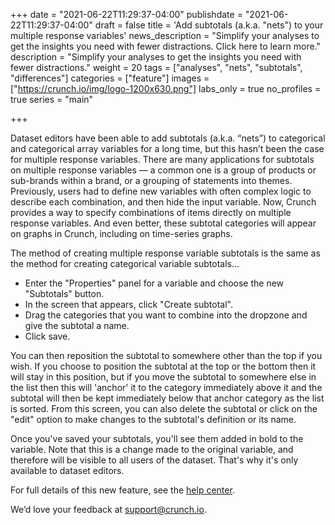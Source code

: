 +++
date = "2021-06-22T11:29:37-04:00"
publishdate = "2021-06-22T11:29:37-04:00"
draft = false
title = 'Add subtotals (a.k.a. "nets") to your multiple response variables'
news_description = "Simplify your analyses to get the insights you need with fewer distractions. Click here to learn more."
description = "Simplify your analyses to get the insights you need with fewer distractions."
weight = 20
tags = ["analyses", "nets", "subtotals", "differences"]
categories = ["feature"]
images = ["https://crunch.io/img/logo-1200x630.png"]
labs_only = true
no_profiles = true
series = "main"

+++

Dataset editors have been able to add subtotals (a.k.a. “nets”) to categorical and categorical array variables for a long time, but this hasn’t been the case for multiple response variables. There are many applications for subtotals on multiple response variables — a common one is a group of products or sub-brands within a brand, or a grouping of statements into themes. Previously, users had to define new variables with often complex logic to describe each combination, and then hide the input variable. Now, Crunch provides a way to specify combinations of items directly on multiple response variables. And even better, these subtotal categories will appear on graphs in Crunch, including on time-series graphs.

The method of creating multiple response variable subtotals is the same as the method for creating categorical variable subtotals...

- Enter the "Properties" panel for a variable and choose the new "Subtotals" button.
- In the screen that appears, click "Create subtotal".
- Drag the categories that you want to combine into the dropzone and give the subtotal a name.
- Click save.

You can then reposition the subtotal to somewhere other than the top if you wish. If you choose to position the subtotal at the top or the bottom then it will stay in this position, but if you move the subtotal to somewhere else in the list then this will 'anchor' it to the category immediately above it and the subtotal will then be kept immediately below that anchor category as the list is sorted. From this screen, you can also delete the subtotal or click on the "edit" option to make changes to the subtotal's definition or its name.

Once you've saved your subtotals, you'll see them added in bold to the variable. Note that this is a change made to the original variable, and therefore will be visible to all users of the dataset. That's why it's only available to dataset editors.

For full details of this new feature, see the [help center](https://help.crunch.io/hc/en-us/articles/360050364772-Category-Subtotals).

We’d love your feedback at [support@crunch.io](mailto:support@crunch.io).
